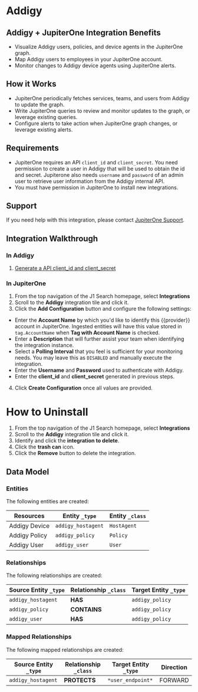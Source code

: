 # Addigy

## Addigy + JupiterOne Integration Benefits

- Visualize Addigy users, policies, and device agents in the JupiterOne graph.
- Map Addigy users to employees in your JupiterOne account.
- Monitor changes to Addigy device agents using JupiterOne alerts.

## How it Works

- JupiterOne periodically fetches services, teams, and users from Addigy to
  update the graph.
- Write JupiterOne queries to review and monitor updates to the graph, or
  leverage existing queries.
- Configure alerts to take action when JupiterOne graph changes, or leverage
  existing alerts.

## Requirements

- JupiterOne requires an API `client_id` and `client_secret`. You need
  permission to create a user in Addigy that will be used to obtain the id and
  secret. Jupiterone also needs `username` and `password` of an admin user to
  retrieve user information from the Addigy internal API.
- You must have permission in JupiterOne to install new integrations.

## Support

If you need help with this integration, please contact
[JupiterOne Support](https://support.jupiterone.io).

## Integration Walkthrough

### In Addigy

1. [Generate a API client_id and client_secret](https://support.addigy.com/hc/en-us/articles/4403542544275)

### In JupiterOne

1. From the top navigation of the J1 Search homepage, select **Integrations**
2. Scroll to the **Addigy** integration tile and click it.
3. Click the **Add Configuration** button and configure the following settings:

- Enter the **Account Name** by which you'd like to identify this {{provider}}
  account in JupiterOne. Ingested entities will have this value stored in
  `tag.AccountName` when **Tag with Account Name** is checked.
- Enter a **Description** that will further assist your team when identifying
  the integration instance.
- Select a **Polling Interval** that you feel is sufficient for your monitoring
  needs. You may leave this as `DISABLED` and manually execute the integration.
- Enter the **Username** and **Password** used to authenticate with Addigy.
- Enter the **client_id** and **client_secret** generated in previous steps.

4. Click **Create Configuration** once all values are provided.

# How to Uninstall

1. From the top navigation of the J1 Search homepage, select **Integrations**
2. Scroll to the **Addigy** integration tile and click it.
3. Identify and click the **integration to delete**.
4. Click the **trash can** icon.
5. Click the **Remove** button to delete the integration.

<!-- {J1_DOCUMENTATION_MARKER_START} -->
<!--
********************************************************************************
NOTE: ALL OF THE FOLLOWING DOCUMENTATION IS GENERATED USING THE
"j1-integration document" COMMAND. DO NOT EDIT BY HAND! PLEASE SEE THE DEVELOPER
DOCUMENTATION FOR USAGE INFORMATION:

https://github.com/JupiterOne/sdk/blob/main/docs/integrations/development.md
********************************************************************************
-->

## Data Model

### Entities

The following entities are created:

| Resources     | Entity `_type`     | Entity `_class` |
| ------------- | ------------------ | --------------- |
| Addigy Device | `addigy_hostagent` | `HostAgent`     |
| Addigy Policy | `addigy_policy`    | `Policy`        |
| Addigy User   | `addigy_user`      | `User`          |

### Relationships

The following relationships are created:

| Source Entity `_type` | Relationship `_class` | Target Entity `_type` |
| --------------------- | --------------------- | --------------------- |
| `addigy_hostagent`    | **HAS**               | `addigy_policy`       |
| `addigy_policy`       | **CONTAINS**          | `addigy_policy`       |
| `addigy_user`         | **HAS**               | `addigy_policy`       |

### Mapped Relationships

The following mapped relationships are created:

| Source Entity `_type` | Relationship `_class` | Target Entity `_type` | Direction |
| --------------------- | --------------------- | --------------------- | --------- |
| `addigy_hostagent`    | **PROTECTS**          | `*user_endpoint*`     | FORWARD   |

<!--
********************************************************************************
END OF GENERATED DOCUMENTATION AFTER BELOW MARKER
********************************************************************************
-->
<!-- {J1_DOCUMENTATION_MARKER_END} -->
